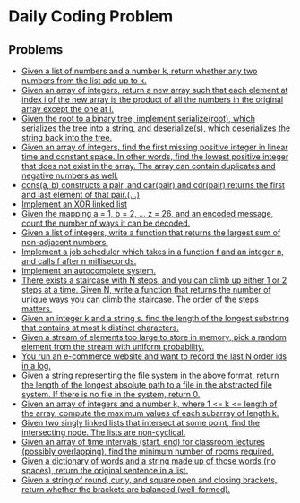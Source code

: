# Daily Coding Problem

## Problems

 - [Given a list of numbers and a number k, return whether any two numbers from the list add up to k.](./problems/1.js)
 - [Given an array of integers, return a new array such that each element at index i of the new array is the product of all the numbers in the original array except the one at i.](./problems/2.js)
 - [Given the root to a binary tree, implement serialize(root), which serializes the tree into a string, and deserialize(s), which deserializes the string back into the tree.](./problems/3.js)
 - [Given an array of integers, find the first missing positive integer in linear time and constant space. In other words, find the lowest positive integer that does not exist in the array. The array can contain duplicates and negative numbers as well.](./problems/4.js)
 - [cons(a, b) constructs a pair, and car(pair) and cdr(pair) returns the first and last element of that pair.(...)](./problems/5.js)
 - [Implement an XOR linked list](./problems/6.js)
 - [Given the mapping a = 1, b = 2, ... z = 26, and an encoded message, count the number of ways it can be decoded.](./problems/7.js)
 - [Given a list of integers, write a function that returns the largest sum of non-adjacent numbers.](./problems/9.js)
 - [Implement a job scheduler which takes in a function f and an integer n, and calls f after n milliseconds.](./problems/10.js)
 - [Implement an autocomplete system.](./problems/11.js)
 - [There exists a staircase with N steps, and you can climb up either 1 or 2 steps at a time. Given N, write a function that returns the number of unique ways you can climb the staircase. The order of the steps matters.](./problems/12.js)
 - [Given an integer k and a string s, find the length of the longest substring that contains at most k distinct characters.](./problems/13.js)
 - [Given a stream of elements too large to store in memory, pick a random element from the stream with uniform probability.](./problems/15.js)
 - [You run an e-commerce website and want to record the last N order ids in a log.](./problems/16.js)
 - [Given a string representing the file system in the above format, return the length of the longest absolute path to a file in the abstracted file system. If there is no file in the system, return 0.](./problems/17.js)
 - [Given an array of integers and a number k, where 1 <= k <= length of the array, compute the maximum values of each subarray of length k.](./problems/18.js)
 - [Given two singly linked lists that intersect at some point, find the intersecting node. The lists are non-cyclical.](./problems/20.js)
 - [Given an array of time intervals (start, end) for classroom lectures (possibly overlapping), find the minimum number of rooms required.](./problems/21.js)
 - [Given a dictionary of words and a string made up of those words (no spaces), return the original sentence in a list.](./problems/22.js)
 - [Given a string of round, curly, and square open and closing brackets, return whether the brackets are balanced (well-formed).](./problems/27.js)
